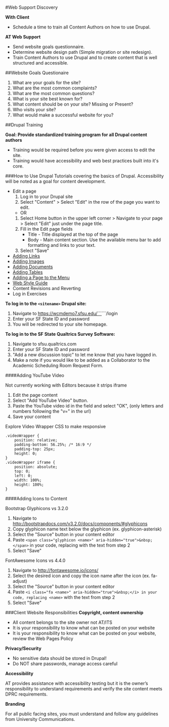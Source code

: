 #Web Support Discovery

**With Client**
* Schedule a time to train all Content Authors on how to use Drupal.

**AT Web Support**
* Send website goals questionnaire.
* Determine website design path (Simple migration or site redesign).
* Train Content Authors to use Drupal and to create content that is well structured and accessible.

##Website Goals Questionaire
1. What are your goals for the site?
2. What are the most common complaints?
3. What are the most common questions?
4. What is your site best known for?
5. What content should be on your site?  Missing or Present?
6. Who visits your site?
7. What would make a successful website for you?
    
##Drupal Training

**Goal: Provide standardized training program for all Drupal content authors**

* Training would be required before you were given access to edit the site.
* Training would have accessibility and web best practices built into it's core.

###How to Use Drupal
Tutorials covering the basics of Drupal.  Accessibility will be noted as a goal for content development.

* Edit a page
    1. Log in to your Drupal site
    2. Select "Content" > Select "Edit" in the row of the page you want to edit.
    * OR 
    1. Select Home button in the upper left corner > Navigate to your page > Select "Edit" just under the page title.
    2. Fill in the Edit page fields
        * Title - Title displayed at the top of the page
        * Body - Main content section.  Use the available menu bar to add formatting and links to your text.
    3. Select "Save"
* [Adding Links](http://drupal.sfsu.edu/links-and-anchors)
* [Adding Images](http://drupal.sfsu.edu/images-instructions)
* [Adding Documents](http://drupal.sfsu.edu/attach-document)
* [Adding Tables](http://drupal.sfsu.edu/tables)
* [Adding a Page to the Menu](http://drupal.sfsu.edu/menus)
* [Web Style Guide](https://wcmdemo7.sfsu.edu/academic/web)
* Content Revisions and Reverting
* Log in Exercises

**To log in to the ```<sitename>``` Drupal site:**

1. Navigate to https://wcmdemo7.sfsu.edu/```<sitename>```/login
2. Enter your SF State ID and password
3. You will be redirected to your site homepage.

**To log in to the SF State Qualtrics Survey Software:**

1. Navigate to sfsu.qualtrics.com
2. Enter your SF State ID and password
3. "Add a new discussion topic" to let me know that you have logged in.
4. Make a note if you would like to be added as a Collaborator to the Academic Scheduling Room Request Form.

####Adding YouTube Video

Not currently working with Editors because it strips iframe

1. Edit the page content
2. Select "Add YouTube Video" button.
3. Paste the YouTube video id in the field and select "OK", (only letters and numbers following the "v=" in the url)
4. Save your content

Explore Video Wrapper CSS to make responsive
```
.videoWrapper {
	position: relative;
	padding-bottom: 56.25%; /* 16:9 */
	padding-top: 25px;
	height: 0;
}
.videoWrapper iframe {
	position: absolute;
	top: 0;
	left: 0;
	width: 100%;
	height: 100%;
}
```

####Adding Icons to Content

Bootstrap Glyphicons vs 3.2.0

1. Navigate to http://bootstrapdocs.com/v3.2.0/docs/components/#glyphicons
2. Copy glyphicon name text below the glyphicon (ex. glyphicon-asterisk)
3. Select the "Source" button in your content editor
4. Paste ```<span class="glyphicon <name>" aria-hidden="true">&nbsp;</span>``` in your code, replacing <name> with the text from step 2
5. Select "Save"

FontAwesome Icons vs 4.4.0

1. Navigate to http://fontawesome.io/icons/
2. Select the desired icon and copy the icon name after the icon (ex. fa-adjust)
3. Select the "Source" button in your content editor
4. Paste ```<i class="fa <name>" aria-hidden="true">&nbsp;</i> in your code, replacing <name>``` with the text from step 2
5. Select "Save"


###Client Website Responsibilities
**Copyright, content ownership**
* All content belongs to the site owner not AT/ITS
* It is your responsibility to know what can be posted on your website
* It is your responsibility to know what can be posted on your website, review the Web Pages Policy

**Privacy/Security**
* No sensitive data should be stored in Drupal!
* Do NOT share passwords, manage access careful

**Accessibility**

AT provides assistance with accessibility testing but it is the owner’s responsibility to understand requirements and verify the site content meets DPRC requirements.

**Branding**

For all public facing sites, you must understand and follow any guidelines from University Communications.
